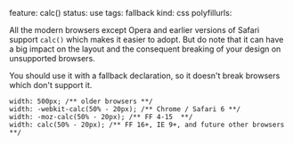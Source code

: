 feature: calc()
status: use
tags: fallback
kind: css
polyfillurls:

All the modern browsers except Opera and earlier versions of Safari support `calc()` which makes it easier to adopt. But do note that it can have a big impact on the layout and the consequent breaking of your design on unsupported browsers. 

You should use it with a fallback declaration, so it doesn't break browsers which don't support it.

    width: 500px; /** older browsers **/
    width: -webkit-calc(50% - 20px); /** Chrome / Safari 6 **/
    width: -moz-calc(50% - 20px); /** FF 4-15  **/
    width: calc(50% - 20px); /** FF 16+, IE 9+, and future other browsers **/

